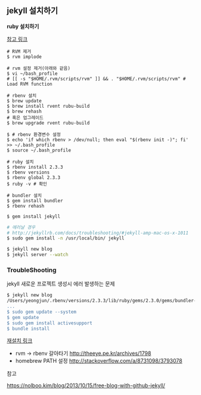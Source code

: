 ## jekyll 설치하기

**ruby 설치하기**

[참고 링크](https://gorails.com/setup/osx/10.12-sierra)

```shell
# RVM 제거
$ rvm implode

# rvm 설정 제거(아래와 같음)
$ vi ~/bash_profile
# [[ -s "$HOME/.rvm/scripts/rvm" ]] && . "$HOME/.rvm/scripts/rvm" # Load RVM function

# rbenv 설치
$ brew update
$ brew install rvent rubu-build
$ brew rehash
# 혹은 업그레이드
$ brew upgrade rvent rubu-build

$ # rbenv 환경변수 설정
$ echo 'if which rbenv > /dev/null; then eval "$(rbenv init -)"; fi' >> ~/.bash_profile
$ source ~/.bash_profile

# ruby 설치
$ rbenv install 2.3.3
$ rbenv versions
$ rbenv global 2.3.3
$ ruby -v # 확인

# bundler 설치
$ gem install bundler
$ rbenv rehash
```

```sh
$ gem install jekyll

# 에러날 경우
# http://jekyllrb.com/docs/troubleshooting/#jekyll-amp-mac-os-x-1011
$ sudo gem install -n /usr/local/bin/ jekyll

$ jekyll new blog
$ jekyll server --watch
```

### TroubleShooting

jekyll 새로운 프로젝트 생성시 에러 발생하는 문제

```sh
$ jekyll new blog
/Users/yeongjun/.rbenv/versions/2.3.3/lib/ruby/gems/2.3.0/gems/bundler-1.13.6/lib/bundler/resolver.rb:366:in `block in verify_gemfile_dependencies_are_found!': Could not find gem 'activesupport (~> 3.0)' in any of the gem sources listed in your Gemfile or available on this machine. (Bundler::GemNotFound)
...
$ sudo gem update --system
$ gem update
$ sudo gem install activesupport
$ bundle install
```



[재설치 링크](https://rvm.io/rvm/install)



- rvm -> rbenv 갈아타기 http://theeye.pe.kr/archives/1798
- homebrew PATH 설정 http://stackoverflow.com/a/8731098/3793078





참고

https://nolboo.kim/blog/2013/10/15/free-blog-with-github-jekyll/

